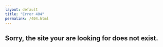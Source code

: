 ```yaml
---
layout: default
title: "Error 404"
permalink: /404.html
---
```

Sorry, the site your are looking for does not exist.
---
